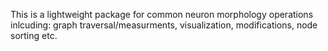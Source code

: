 This is a lightweight package for common neuron morphology operations inlcuding: graph traversal/measurments, visualization, modifications, node sorting etc.


